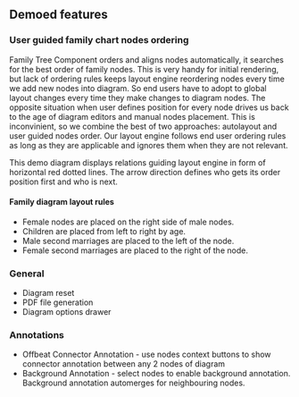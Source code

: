 ## Demoed features
### User guided family chart nodes ordering
Family Tree Component orders and aligns nodes automatically, it searches for the best order of family nodes. This is very handy for initial rendering, but lack of ordering rules keeps layout engine reordering nodes every time we add new nodes into diagram. So end users have to adopt to global layout changes every time they make changes to diagram nodes. The opposite situation when user defines position for every node drives us back to the age of diagram editors and manual nodes placement. This is inconvinient, so we combine the best of two approaches: autolayout and user guided nodes order. Our layout engine follows end user ordering rules as long as they are applicable and ignores them when they are not relevant.

This demo diagram displays relations guiding layout engine in form of horizontal red dotted lines. The arrow direction defines who gets its order position first and who is next.

#### Family diagram layout rules
* Female nodes are placed on the right side of male nodes.
* Children are placed from left to right by age.
* Male second marriages are placed to the left of the node.
* Female second marriages are placed to the right of the node.

### General
* Diagram reset
* PDF file generation
* Diagram options drawer

### Annotations
* Offbeat Connector Annotation - use nodes context buttons to show connector annotation between any 2 nodes of diagram
* Background Annotation - select nodes to enable background annotation. Background annotation automerges for neighbouring nodes.
